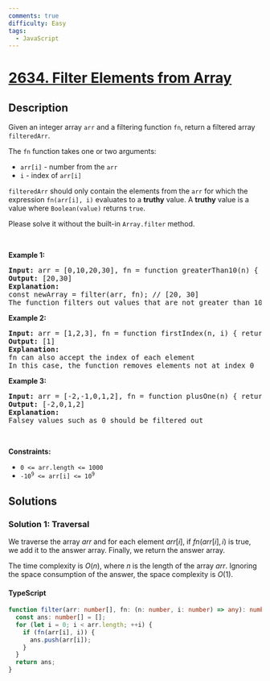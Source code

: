 ```yaml
---
comments: true
difficulty: Easy
tags:
  - JavaScript
---
```


<!-- problem:start -->

# [2634. Filter Elements from Array](https://leetcode.com/problems/filter-elements-from-array)

## Description

<!-- description:start -->

<p>Given an integer array <code>arr</code> and a filtering function <code>fn</code>, return a filtered array <code>filteredArr</code>.</p>

<p>The <code>fn</code> function takes one or two arguments:</p>

<ul>
	<li><code>arr[i]</code> - number&nbsp;from&nbsp;the <code>arr</code></li>
	<li><code>i</code>&nbsp;- index of <code>arr[i]</code></li>
</ul>

<p><code>filteredArr</code> should only contain the elements from the&nbsp;<code>arr</code> for which the expression <code>fn(arr[i], i)</code> evaluates to a <strong>truthy</strong> value. A&nbsp;<strong>truthy</strong>&nbsp;value is a value where&nbsp;<code>Boolean(value)</code>&nbsp;returns&nbsp;<code>true</code>.</p>

<p>Please solve it without the built-in <code>Array.filter</code> method.</p>

<p>&nbsp;</p>
<p><strong class="example">Example 1:</strong></p>

<pre>
<strong>Input:</strong> arr = [0,10,20,30], fn = function greaterThan10(n) { return n &gt; 10; }
<strong>Output:</strong> [20,30]
<strong>Explanation:</strong>
const newArray = filter(arr, fn); // [20, 30]
The function filters out values that are not greater than 10</pre>

<p><strong class="example">Example 2:</strong></p>

<pre>
<strong>Input:</strong> arr = [1,2,3], fn = function firstIndex(n, i) { return i === 0; }
<strong>Output:</strong> [1]
<strong>Explanation:</strong>
fn can also accept the index of each element
In this case, the function removes elements not at index 0
</pre>

<p><strong class="example">Example 3:</strong></p>

<pre>
<strong>Input:</strong> arr = [-2,-1,0,1,2], fn = function plusOne(n) { return n + 1 }
<strong>Output:</strong> [-2,0,1,2]
<strong>Explanation:</strong>
Falsey values such as 0 should be filtered out
</pre>

<p>&nbsp;</p>
<p><strong>Constraints:</strong></p>

<ul>
	<li><code>0 &lt;= arr.length &lt;= 1000</code></li>
	<li><code>-10<sup>9</sup>&nbsp;&lt;= arr[i] &lt;= 10<sup>9</sup></code></li>
</ul>

<!-- description:end -->

## Solutions

<!-- solution:start -->

### Solution 1: Traversal

We traverse the array $arr$ and for each element $arr[i]$, if $fn(arr[i], i)$ is true, we add it to the answer array. Finally, we return the answer array.

The time complexity is $O(n)$, where $n$ is the length of the array $arr$. Ignoring the space consumption of the answer, the space complexity is $O(1)$.

<!-- tabs:start -->

#### TypeScript

```ts
function filter(arr: number[], fn: (n: number, i: number) => any): number[] {
  const ans: number[] = [];
  for (let i = 0; i < arr.length; ++i) {
    if (fn(arr[i], i)) {
      ans.push(arr[i]);
    }
  }
  return ans;
}
```

<!-- tabs:end -->

<!-- solution:end -->

<!-- problem:end -->
